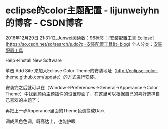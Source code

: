 # eclipse的color主题配置 - lijunweiyhn的博客 - CSDN博客





2016年12月29日 21:31:12[_Junwei](https://me.csdn.net/lijunweiyhn)阅读数：96标签：[安装配置工具																[Eclipse](https://so.csdn.net/so/search/s.do?q=Eclipse&t=blog)](https://so.csdn.net/so/search/s.do?q=安装配置工具&t=blog)
个人分类：[安装配置工具](https://blog.csdn.net/lijunweiyhn/article/category/6648132)








Help->Install New Software


单击 Add Site 来加入Eclipse Color Theme的安装地址（http://eclipse-color-theme.github.com/update）的方式进行安装。





安装完之后就可以在（Window->Preferences->General->Apperance->Color
 Theme）中找到颜色主题插件的设置界面了，在这里可以根据自己的喜好选择自己喜欢的主题了；





再把上一步Apperance里面的Theme色调换成Dark




调成黑色色调，既高达上，也能护眼











